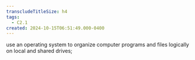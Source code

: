 ```yaml
---
transcludeTitleSize: h4
tags:
  - C2.1
created: 2024-10-15T06:51:49.000-0400
---
```

use an operating system to organize computer programs and files logically on local and shared drives; 